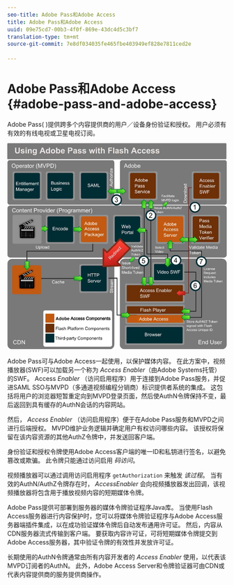 ```yaml
---
seo-title: Adobe Pass和Adobe Access
title: Adobe Pass和Adobe Access
uuid: 09e75cd7-00b3-4f0f-869e-43dc4d5c3bf7
translation-type: tm+mt
source-git-commit: 7e8df034035fe465fbe403949ef828e7811ced2e

---
```



# Adobe Pass和Adobe Access {#adobe-pass-and-adobe-access}

Adobe Pass( [](https://www.adobe.com/products/adobepass/))提供跨多个内容提供商的用户／设备身份验证和授权。 用户必须有有效的有线电视或卫星电视订阅。

<!--<a id="fig_cln_bc2_44"></a>-->

![](assets/AdobePass_web.png)

Adobe Pass可与Adobe Access一起使用，以保护媒体内容。 在此方案中，视频播放器(SWF)可以加载另一个称为 *Access Enabler*（由Adobe Systems托管）的SWF。 Access *Enabler* （访问启用程序）用于连接到Adobe Pass服务，并促进SAML SSO与MVPD（多通道视频编程分销商）标识提供者系统的集成。 这包括将用户的浏览器短暂重定向到MVPD登录页面，然后使AuthN令牌保持不变，最后返回到具有缓存的AuthN会话的内容网站。

然后， *Access Enabler* （访问启用程序）便于在Adobe Pass服务和MVPD之间进行后端授权。 MVPD维护业务逻辑并确定用户有权访问哪些内容。 该授权将保留在该内容资源的其他AuthZ令牌中，并发送回客户端。

身份验证和授权令牌使用Adobe Access客户端的唯一ID和私钥进行签名，以避免篡改或欺骗。 此令牌只能通过访问启用 *码访问*。

视频播放器可以通过调用访问启用程序 `getAuthorization` 来触发 *该过程*。 当有效的AuthN/AuthZ令牌存在时， *AccessEnabler* 会向视频播放器发出回调，该视频播放器将包含用于播放视频内容的短期媒体令牌。

Adobe Pass提供可部署到服务器的媒体令牌验证程序Java库。 当使用Flash Access服务器进行内容保护时，您可以将媒体令牌验证程序与Adobe Access服务器端插件集成，以在成功验证媒体令牌后自动发布通用许可证。 然后，内容从CDN服务器流式传输到客户端。 要获取内容许可证，可将短期媒体令牌提交到Adobe Access服务器，其中验证令牌的有效性并发放许可证。

长期使用的AuthN令牌通常由所有内容开发者的 *Access Enabler* 使用，以代表该MVPD订阅者的AuthN。 此外，Adobe Access Server和令牌验证器可由CDN或代表内容提供商的服务提供商操作。
